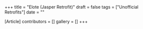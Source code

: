 +++
title = "Elote (Jasper Retrofit)"
draft = false
tags = ["Unofficial Retrofits"]
date = ""

[Article]
contributors = []
gallery = []
+++